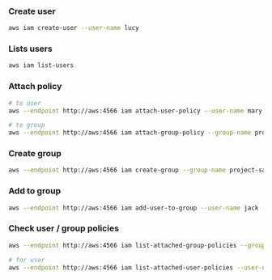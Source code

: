 ### Create user

```bash
aws iam create-user --user-name lucy
```

### Lists users

```bash
aws iam list-users
```

### Attach policy

```bash
# to user
aws --endpoint http://aws:4566 iam attach-user-policy --user-name mary --policy-arn arn:aws:iam::aws:policy/AdministratorAccess

# to group
aws --endpoint http://aws:4566 iam attach-group-policy --group-name project-sapphire-developers --policy-arn arn:aws:iam::aws:policy/AmazonEC2FullAccess
```

### Create group

```bash
aws --endpoint http://aws:4566 iam create-group --group-name project-sapphire
```

### Add to group

```bash
aws --endpoint http://aws:4566 iam add-user-to-group --user-name jack --group-name project-sapphire-developers
```

### Check user / group policies

```bash
aws --endpoint http://aws:4566 iam list-attached-group-policies --group-name project-sapphire-developers

# for user
aws --endpoint http://aws:4566 iam list-attached-user-policies --user-name jack
```

